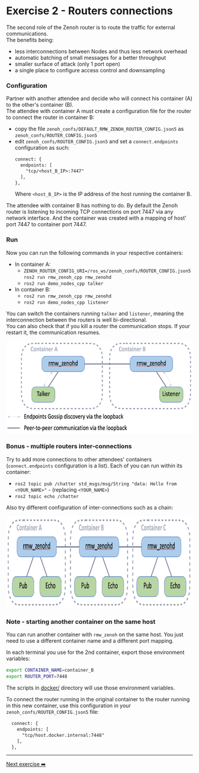 # Exercise 2 - Routers connections


The second role of the Zenoh router is to route the traffic for external communications.  
The benefits being:
  - less interconnections between Nodes and thus less network overhead
  - automatic batching of small messages for a better throughput
  - smaller surface of attack (only 1 port open)
  - a single place to configure access control and downsampling

### Configuration

Partner with another attendee and decide who will connect his container (A) to the other's container (B).  
The attendee with container A must create a configuration file for the router to connect the router in container B:

- copy the file `zenoh_confs/DEFAULT_RMW_ZENOH_ROUTER_CONFIG.json5` as `zenoh_confs/ROUTER_CONFIG.json5`
- edit `zenoh_confs/ROUTER_CONFIG.json5` and set a `connect.endpoints` configuration as such:
  ```json5
  connect: {
    endpoints: [
      "tcp/<host_B_IP>:7447"
    ],
  },
  ```
  Where `<host_B_IP>` is the IP address of the host running the container B.

The attendee with container B has nothing to do. By default the Zenoh router is listening to incoming TCP connections on port 7447 via any network interface.
And the container was created with a mapping of host' port 7447 to container port 7447.

### Run

Now you can run the following commands in your respective containers:
- In container A:
  - `ZENOH_ROUTER_CONFIG_URI=/ros_ws/zenoh_confs/ROUTER_CONFIG.json5 ros2 run rmw_zenoh_cpp rmw_zenohd`
  - `ros2 run demo_nodes_cpp talker`
- In container B:
  - `ros2 run rmw_zenoh_cpp rmw_zenohd`
  - `ros2 run demo_nodes_cpp listener`

You can switch the containers running `talker` and `listener`, meaning the interconnection between the routers is well bi-directional.  
You can also check that if you kill a router the communication stops. If your restart it, the communication resumes.

<p align="center"><img src="pictures/talker-listener-2-containers.png"  height="250"/></p>


### Bonus - multiple routers inter-connections

Try to add more connections to other attendees' containers (`connect.endpoints` configuration is a list).
Each of you can run within its container:
- `ros2 topic pub /chatter std_msgs/msg/String "data: Hello from <YOUR_NAME>"` - (replacing `<YOUR_NAME>`)
- `ros2 topic echo /chatter`

Also try different configuration of inter-connections such as a chain:

<p align="center"><img src="pictures/talker-listener-3-containers.png"  height="250"/></p>


### Note - starting another container on the same host

You can run another container with `rmw_zenoh` on the same host.
You just need to use a different container name and a different port mapping.

In each terminal you use for the 2nd container, export those environment variables:
```bash
export CONTAINER_NAME=container_B
export ROUTER_PORT=7448
```
The scripts in [docker/](../docker/) directory will use those environment variables.

To connect the router running in the original container to the router running in this new container, use this configuration in your `zenoh_confs/ROUTER_CONFIG.json5` file:
```json5
  connect: {
    endpoints: [
      "tcp/host.docker.internal:7448"
    ],
  },
```

---
[Next exercise ➡️](ex-3.md)